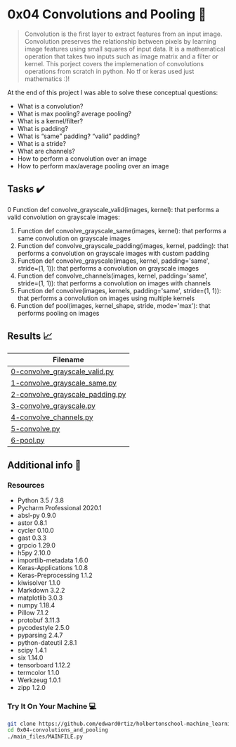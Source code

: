 # 0x04 Convolutions and Pooling :robot:

> Convolution is the first layer to extract features from an input image. Convolution preserves the relationship between pixels by learning image features using small squares of input data. It is a mathematical operation that takes two inputs such as image matrix and a filter or kernel. This porject covers the implemenation of convolutions operations from scratch in python. No tf or keras used just mathematics :)!


At the end of this project I was able to solve these conceptual questions:

* What is a convolution?
* What is max pooling? average pooling?
* What is a kernel/filter?
* What is padding?
* What is “same” padding? “valid” padding?
* What is a stride?
* What are channels?
* How to perform a convolution over an image
* How to perform max/average pooling over an image


## Tasks :heavy_check_mark:

0 Function def convolve_grayscale_valid(images, kernel): that performs a valid convolution on grayscale images:
1. Function def convolve_grayscale_same(images, kernel): that performs a same convolution on grayscale images
2. Function def convolve_grayscale_padding(images, kernel, padding): that performs a convolution on grayscale images with custom padding
3. Function def convolve_grayscale(images, kernel, padding='same', stride=(1, 1)): that performs a convolution on grayscale images
4. Function def convolve_channels(images, kernel, padding='same', stride=(1, 1)): that performs a convolution on images with channels
5. Function def convolve(images, kernels, padding='same', stride=(1, 1)): that performs a convolution on images using multiple kernels
6. Function def pool(images, kernel_shape, stride, mode='max'): that performs pooling on images

## Results :chart_with_upwards_trend:

| Filename |
| ------ |
| [0-convolve_grayscale_valid.py](https://github.com/edward0rtiz/holbertonschool-machine_learning/blob/master/math/0x04-convolutions_and_pooling/0-convolve_grayscale_valid.py)|
|[1-convolve_grayscale_same.py](https://github.com/edward0rtiz/holbertonschool-machine_learning/blob/master/math/0x04-convolutions_and_pooling/1-convolve_grayscale_same.py)|
|[2-convolve_grayscale_padding.py](https://github.com/edward0rtiz/holbertonschool-machine_learning/blob/master/math/0x04-convolutions_and_pooling/2-convolve_grayscale_padding.py)|
| [3-convolve_grayscale.py](https://github.com/edward0rtiz/holbertonschool-machine_learning/blob/master/math/0x04-convolutions_and_pooling/3-convolve_grayscale.py)|
| [4-convolve_channels.py](https://github.com/edward0rtiz/holbertonschool-machine_learning/blob/master/math/0x04-convolutions_and_pooling/4-convolve_channels.py)|
| [5-convolve.py](https://github.com/edward0rtiz/holbertonschool-machine_learning/blob/master/math/0x04-convolutions_and_pooling/5-convolve.py)|
| [6-pool.py](https://github.com/edward0rtiz/holbertonschool-machine_learning/blob/master/math/0x04-convolutions_and_pooling/6-pool.py)|

## Additional info :construction:
### Resources

- Python 3.5 / 3.8
- Pycharm Professional 2020.1
- absl-py 0.9.0
- astor 0.8.1
- cycler 0.10.0
- gast 0.3.3
- grpcio 1.29.0
- h5py 2.10.0
- importlib-metadata 1.6.0
- Keras-Applications 1.0.8
- Keras-Preprocessing 1.1.2
- kiwisolver 1.1.0
- Markdown 3.2.2
- matplotlib 3.0.3
- numpy 1.18.4
- Pillow 7.1.2
- protobuf 3.11.3
- pycodestyle 2.5.0
- pyparsing 2.4.7
- python-dateutil 2.8.1
- scipy 1.4.1
- six 1.14.0
- tensorboard 1.12.2
- termcolor 1.1.0
- Werkzeug 1.0.1
- zipp 1.2.0


### Try It On Your Machine :computer:
```bash
git clone https://github.com/edward0rtiz/holbertonschool-machine_learning.git
cd 0x04-convolutions_and_pooling
./main_files/MAINFILE.py
```
